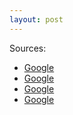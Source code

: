 ```yaml
---
layout: post
---
```


Sources:

* [Google](http://google.com)
* [Google](http://google.com)
* [Google](http://google.com)
* [Google](http://google.com)
